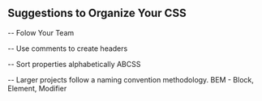 ## Suggestions to Organize Your CSS

-- Folow Your Team

-- Use comments to create headers

-- Sort properties alphabetically ABCSS

-- Larger projects follow a naming convention
methodology. BEM - Block, Element, Modifier
